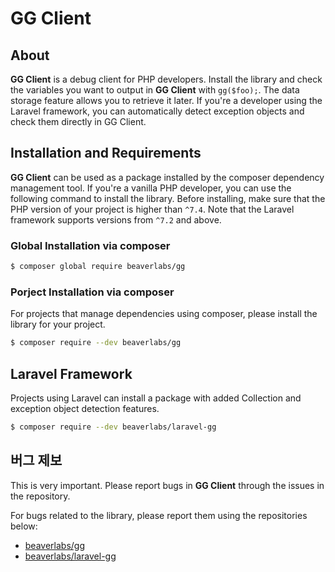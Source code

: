 # GG Client

## About

**GG Client** is a debug client for PHP developers. Install the library and check the variables you want to output in **GG Client** with `gg($foo);`. The data storage feature allows you to retrieve it later. If you're a developer using the Laravel framework, you can automatically detect exception objects and check them directly in GG Client.

## Installation and Requirements

**GG Client** can be used as a package installed by the composer dependency management tool. If you're a vanilla PHP developer, you can use the following command to install the library. Before installing, make sure that the PHP version of your project is higher than `^7.4`. Note that the Laravel framework supports versions from `^7.2` and above.

### Global Installation via composer

```bash
$ composer global require beaverlabs/gg
```

### Porject Installation via composer

For projects that manage dependencies using composer, please install the library for your project.

```bash
$ composer require --dev beaverlabs/gg
```

## Laravel Framework

Projects using Laravel can install a package with added Collection and exception object detection features.

```bash
$ composer require --dev beaverlabs/laravel-gg
```

## 버그 제보

This is very important. Please report bugs in **GG Client** through the issues in the repository.

For bugs related to the library, please report them using the repositories below:

- [beaverlabs/gg](https://github.com/binbyz/gg)
- [beaverlabs/laravel-gg](https://github.com/binbyz/laravel-gg)